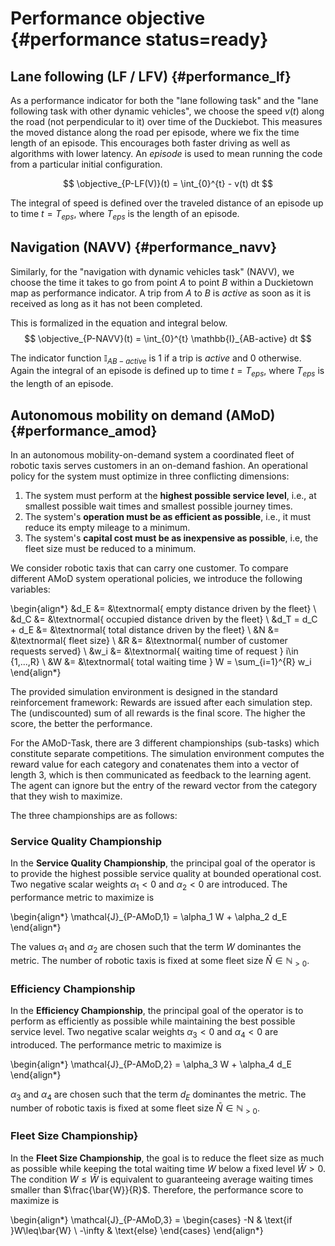 # Performance objective {#performance status=ready}
 
## Lane following (LF / LFV) {#performance_lf}
As a performance indicator for both the "lane following task" and the "lane following task with other dynamic vehicles", we choose the speed $v(t)$ along the road (not perpendicular to it) over time of the Duckiebot. This measures the moved distance along the road per episode, where we fix the time length of an episode. This encourages both faster driving as well as algorithms with lower latency. An *episode* is used to mean running the code from a particular initial configuration.


$$
\objective_{P-LF(V)}(t) = \int_{0}^{t} - v(t) dt
$$

The integral of speed is defined over the traveled distance of an episode up to time $t=T_{eps}$, where $T_{eps}$ is the length of an episode.

## Navigation (NAVV) {#performance_navv}
Similarly, for the "navigation with dynamic vehicles task" (NAVV), we choose the time it takes to go from point $A$ to point $B$ within a Duckietown map as performance indicator. A trip from $A$ to $B$ is *active* as soon as it is received as long as it has not been completed.


This is formalized in the equation and integral below.
$$
\objective_{P-NAVV}(t)  =  \int_{0}^{t}  \mathbb{I}_{AB-active} dt
$$

The indicator function $\mathbb{I}_{AB-active}$ is $1$ if a trip is *active* and $0$ otherwise. Again the integral of an episode is defined up to time $t=T_{eps}$, where $T_{eps}$ is the length of an episode.

<!-- ## Fleet management (FM) {#performance_fm}

As performance objective on task FM, we calculate the sum of trip times to go from $A_{i}$ to $B_{i}$. This generalizes the objective from task NAVV to multiple trips. The difference to task NAVV is that now multiple trips $(A_{i},B_{i})$ may be active at the same time. A trip is *active* as soon as it is requested and as long as it has not been completed. Likewise, multiple Duckiebots are now available to service the additional requests. To reliably evaluate the metric, multiple pairs of points A, B will be sampled at different time points within an episode.

$$
\objective_{P-FM}(t) =  \sum_i \int_{0}^{t} \mathbb{I}_{i-active} dt
$$

The indicator function $\mathbb{I}_{i-active}$ is $1$ if a trip is \emph{active} and $0$ otherwise. Again the integral of an episode is defined up to time $t=T_{eps}$, where $T_{eps}$ is the length of an episode. -->


## Autonomous mobility on demand (AMoD) {#performance_amod}


In an autonomous mobility-on-demand system a coordinated fleet of robotic taxis serves customers in an on-demand fashion. An operational policy for the system must optimize in three conflicting dimensions:



1. The system must perform at the **highest possible service level**, i.e., at smallest possible wait times and smallest possible journey times.
2. The system's **operation must be as efficient as possible**, i.e., it must reduce its empty mileage to a minimum.
3. The system's **capital cost must be as inexpensive as possible**, i.e, the fleet size must be reduced to a minimum.

We consider robotic taxis that can carry one customer. To compare different AMoD system operational policies, we introduce the following variables:

\begin{align*}
&d_E &= &\textnormal{ empty distance driven by the fleet} \\
&d_C &= &\textnormal{ occupied distance driven by the fleet} \\
&d_T = d_C + d_E &= &\textnormal{ total distance driven by the fleet} \\
&N &= &\textnormal{ fleet size} \\
&R &= &\textnormal{ number of customer requests served} \\
&w_i &= &\textnormal{ waiting time of request } i\in \{1,...,R\} \\
&W &= &\textnormal{ total waiting time } W = \sum_{i=1}^{R} w_i 
\end{align*}


The provided simulation environment is designed in the standard reinforcement framework: Rewards are issued after each simulation step. The (undiscounted) sum of all rewards is the final score. The higher the score, the better the performance.

For the AMoD-Task, there are 3 different championships (sub-tasks) which constitute separate competitions. The simulation environment computes the reward value for each category and conatenates them into a vector of length 3, which is then communicated as feedback to the learning agent. The agent can ignore but the entry of the reward vector from the category that they wish to maximize.

The three championships are as follows:

### Service Quality Championship

In the **Service Quality Championship**, the principal goal of the operator is to provide the highest possible service quality at bounded operational cost. Two negative scalar weights $\alpha_1<0$ and $\alpha_2<0$ are introduced. The performance metric to maximize is

\begin{align*}
\mathcal{J}_{P-AMoD,1} = \alpha_1 W + \alpha_2 d_E
\end{align*}

The values $\alpha_1$ and $\alpha_2$ are chosen such that the term $W$ dominantes the metric. The number of robotic taxis is fixed at some fleet size $\bar{N} \in \mathbb{N}_{>0}$.




### Efficiency Championship

In the **Efficiency Championship**, the principal goal of the operator is to perform as efficiently as possible while maintaining the best possible service level. Two negative scalar weights $\alpha_3<0$ and $\alpha_4<0$ are introduced. The performance metric to maximize is

\begin{align*}
\mathcal{J}_{P-AMoD,2} = \alpha_3 W + \alpha_4 d_E
\end{align*}

$\alpha_3$ and $\alpha_4$ are chosen such that the term $d_E$ dominantes the metric. The number of robotic taxis is fixed at some fleet size $\bar{N} \in \mathbb{N}_{>0}$.



### Fleet Size Championship}


In the **Fleet Size Championship**, the goal is to reduce the fleet size as much as possible while keeping the total waiting time $W$ below a fixed level $\bar{W}>0$. The condition $W\leq\bar{W}$ is equivalent to guaranteeing average waiting times smaller than $\frac{\bar{W}}{R}$. Therefore, the performance score to maximize is

\begin{align*}
\mathcal{J}_{P-AMoD,3} =
\begin{cases} -N & \text{if }W\leq\bar{W} \\
-\infty & \text{else}
\end{cases}
\end{align*}
